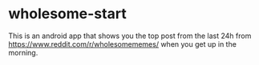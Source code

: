 # wholesome-start
This is an android app that shows you the top post from the last 24h from https://www.reddit.com/r/wholesomememes/ when you get up in the morning.
